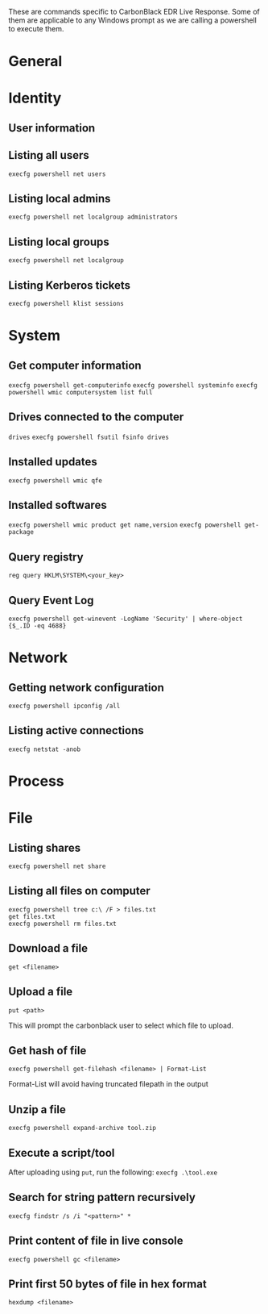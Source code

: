 These are commands specific to CarbonBlack EDR Live Response.
Some of them are applicable to any Windows prompt as we are calling a powershell to execute them. 

# General

# Identity

## User information


## Listing all users
```execfg powershell net users```

## Listing local admins
```execfg powershell net localgroup administrators```

## Listing local groups
```execfg powershell net localgroup```

## Listing Kerberos tickets
```execfg powershell klist sessions```

##

# System

## Get computer information
```execfg powershell get-computerinfo```
```execfg powershell systeminfo```
```execfg powershell wmic computersystem list full```

## Drives connected to the computer
```drives```
```execfg powershell fsutil fsinfo drives```

## Installed updates
```execfg powershell wmic qfe```

## Installed softwares
```execfg powershell wmic product get name,version```
```execfg powershell get-package```

## Query registry
```reg query HKLM\SYSTEM\<your_key>```

## Query Event Log
```execfg powershell get-winevent -LogName 'Security' | where-object {$_.ID -eq 4688}```

# Network

## Getting network configuration
```execfg powershell ipconfig /all```

## Listing active connections
```execfg netstat -anob```

# Process 

# File

## Listing shares
```execfg powershell net share```

## Listing all files on computer
```
execfg powershell tree c:\ /F > files.txt
get files.txt
execfg powershell rm files.txt
```

## Download a file
```get <filename>```

## Upload a file
```put <path>```

This will prompt the carbonblack user to select which file to upload.

## Get hash of file
```execfg powershell get-filehash <filename> | Format-List```

Format-List will avoid having truncated filepath in the output

## Unzip a file
```execfg powershell expand-archive tool.zip```

## Execute a script/tool
After uploading using ```put```, run the following:
```execfg .\tool.exe```

## Search for string pattern recursively
```execfg findstr /s /i "<pattern>" *```

## Print content of file in live console
```execfg powershell gc <filename>```

## Print first 50 bytes of file in hex format
```hexdump <filename>```
